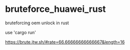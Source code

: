 # bruteforce_huawei_rust
bruteforcing oem unlock in rust

use 'cargo run'

https://brute.jtw.sh/#rate=66.66666666666667&length=16
